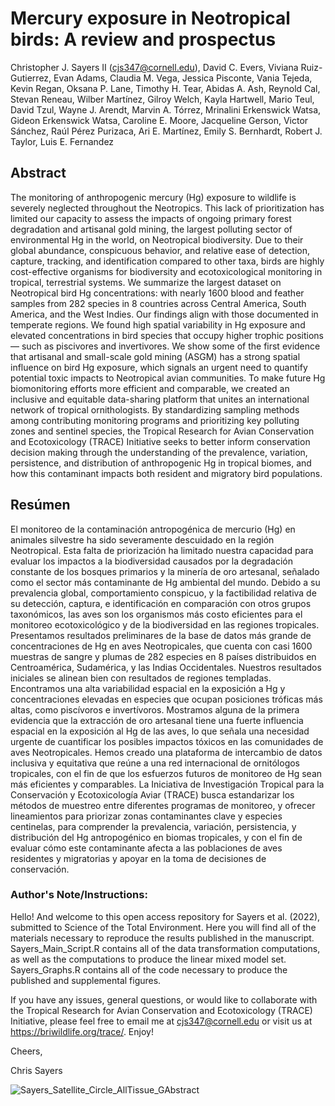 # Mercury exposure in Neotropical birds: A review and prospectus

Christopher J. Sayers II (cjs347@cornell.edu), David C. Evers, Viviana Ruiz-Gutierrez, Evan Adams, Claudia M. Vega, Jessica Pisconte, Vania Tejeda, Kevin Regan, Oksana P. Lane, Timothy H. Tear, Abidas A. Ash, Reynold Cal, Stevan Reneau, Wilber Martínez, Gilroy Welch, Kayla Hartwell, Mario Teul, David Tzul, Wayne J. Arendt, Marvin A. Tórrez, Mrinalini Erkenswick Watsa, Gideon Erkenswick Watsa, Caroline E. Moore, Jacqueline Gerson, Victor Sánchez, Raúl Pérez Purizaca, Ari E. Martínez, Emily S. Bernhardt, Robert J. Taylor, Luis E. Fernandez

## Abstract
The monitoring of anthropogenic mercury (Hg) exposure to wildlife is severely neglected throughout the Neotropics. This lack of prioritization has limited our capacity to assess the impacts of ongoing primary forest degradation and artisanal gold mining, the largest polluting sector of environmental Hg in the world, on Neotropical biodiversity. Due to their global abundance, conspicuous behavior, and relative ease of detection, capture, tracking, and identification compared to other taxa, birds are highly cost-effective organisms for biodiversity and ecotoxicological monitoring in tropical, terrestrial systems. We summarize the largest dataset on Neotropical bird Hg concentrations: with nearly 1600 blood and feather samples from 282 species in 8 countries across Central America, South America, and the West Indies. Our findings align with those documented in temperate regions. We found high spatial variability in Hg exposure and elevated concentrations in bird species that occupy higher trophic positions — such as piscivores and invertivores. We show some of the first evidence that artisanal and small-scale gold mining (ASGM) has a strong spatial influence on bird Hg exposure, which signals an urgent need to quantify potential toxic impacts to Neotropical avian communities. To make future Hg biomonitoring efforts more efficient and comparable, we created an inclusive and equitable data-sharing platform that unites an international network of tropical ornithologists. By standardizing sampling methods among contributing monitoring programs and prioritizing key polluting zones and sentinel species, the Tropical Research for Avian Conservation and Ecotoxicology (TRACE) Initiative seeks to better inform conservation decision making through the understanding of the prevalence, variation, persistence, and distribution of anthropogenic Hg in tropical biomes, and how this contaminant impacts both resident and migratory bird populations.

## Resúmen
El monitoreo de la contaminación antropogénica de mercurio (Hg) en animales silvestre ha sido severamente descuidado en la región Neotropical. Esta falta de priorización ha limitado nuestra capacidad para evaluar los impactos a la biodiversidad causados por la degradación constante de los bosques primarios y la minería de oro artesanal, señalado como el sector más contaminante de Hg ambiental del mundo. Debido a su prevalencia global, comportamiento conspicuo, y la factibilidad relativa de su detección, captura, e identificación en comparación con otros grupos taxonómicos, las aves son los organismos más costo eficientes para el monitoreo ecotoxicológico y de la biodiversidad en las regiones tropicales. Presentamos resultados preliminares de la base de datos más grande de concentraciones de Hg en aves Neotropicales, que cuenta con casi 1600 muestras de sangre y plumas de 282 especies en 8 países distribuidos en  Centroamérica, Sudamérica, y las Indias Occidentales. Nuestros resultados iniciales se alinean bien con resultados de regiones templadas. Encontramos una alta variabilidad espacial en la exposición a Hg y concentraciones elevadas en especies que ocupan posiciones tróficas más altas, como piscívoros e invertívoros. Mostramos alguna de la primera evidencia que la extracción de oro artesanal tiene una fuerte influencia espacial en la exposición al Hg de las aves, lo que señala una necesidad urgente de cuantificar los posibles impactos tóxicos en las comunidades de aves Neotropicales. Hemos creado una plataforma de intercambio de datos inclusiva y equitativa que reúne a una red internacional de ornitólogos tropicales, con el fin de  que los esfuerzos futuros de monitoreo de Hg sean más eficientes y comparables. La Iniciativa de Investigación Tropical para la Conservación y Ecotoxicología Aviar (TRACE) busca estandarizar los métodos de muestreo entre diferentes programas de monitoreo, y ofrecer lineamientos para priorizar zonas contaminantes clave y especies centinelas, para comprender la prevalencia, variación, persistencia, y distribución del Hg antropogénico en biomas tropicales, y con el fin de evaluar cómo este contaminante afecta a las poblaciones de aves residentes y migratorias y apoyar en la toma de decisiones de conservación.

### Author's Note/Instructions:

Hello! And welcome to this open access repository for Sayers et al. (2022), submitted to Science of the Total Environment. Here you will find all of the materials necessary to reproduce the results published in the manuscript. Sayers_Main_Script.R contains all of the data transformation computations, as well as the computations to produce the linear mixed model set. Sayers_Graphs.R contains all of the code necessary to produce the published and supplemental figures.

If you have any issues, general questions, or would like to collaborate with the Tropical Research for Avian Conservation and Ecotoxicology (TRACE) Initiative, please feel free to email me at cjs347@cornell.edu or visit us at https://briwildlife.org/trace/. Enjoy!

Cheers,

Chris Sayers


![Sayers_Satellite_Circle_AllTissue_GAbstract](https://user-images.githubusercontent.com/51534958/151075405-bc854978-6a99-40c9-8d7e-652c3968ea6c.jpg)
